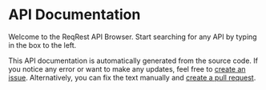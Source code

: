 # API Documentation

Welcome to the ReqRest API Browser.
Start searching for any API by typing in the box to the left.

This API documentation is automatically generated from the source code.
If you notice any error or want to make any updates, feel free to
[create an issue](https://github.com/manuelroemer/ReqRest/issues/new).
Alternatively, you can fix the text manually and
[create a pull request](https://github.com/manuelroemer/ReqRest/compare).